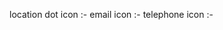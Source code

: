 location dot icon :- <i class="fa-solid fa-location-dot"></i>
email icon :- <i class="fa-solid fa-envelope"></i>
telephone icon :- <i class="fa-solid fa-phone"></i>
<i class="fa-solid fa-star">
